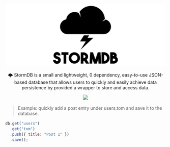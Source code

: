 <div align="center">
  <img src="./docs/logo.png" alt="StormDB logo">

  <p>🌩️ StormDB is a small and lightweight, 0 dependency, easy-to-use JSON-based database that allows users to quickly and easily achieve data persistence by provided a wrapper to store and access data.</p>

  <img src="https://img.shields.io/badge/license-MIT-blue">
</div>

> Example: quickly add a post entry under users.tom and save it to the database.
```js
db.get("users")
  .get("tom")
  .push({ title: "Post 1" })
  .save();
```